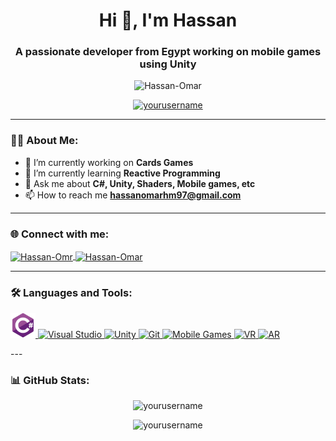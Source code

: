 <h1 align="center">Hi 👋, I'm Hassan</h1>
<h3 align="center">A passionate developer from Egypt working on mobile games using Unity</h3>

<p align="center">
  <img src="https://komarev.com/ghpvc/?username=Hassan-Omar&label=Profile%20views&color=0e75b6&style=flat" alt="Hassan-Omar" />
</p>

<p align="center">
  <a href="https://www.linkedin.com/in/hassan-omar-hassan/" target="blank">
    <img src="https://img.shields.io/badge/Follow_Me-LinkedIn-blue" alt="yourusername" />
  </a>
</p>

---

### 🧑‍💻 About Me:
- 🔭 I’m currently working on **Cards Games**
- 🌱 I’m currently learning **Reactive Programming** 
- 💬 Ask me about **C#, Unity, Shaders, Mobile games, etc**
- 📫 How to reach me **hassanomarhm97@gmail.com** 

---

### 🌐 Connect with me:
<p align="left">
<a href="https://www.linkedin.com/in/hassan-omar-hassan/" target="blank">
  <img align="center" src="https://raw.githubusercontent.com/rahuldkjain/github-profile-readme-generator/master/src/images/icons/Social/linked-in-alt.svg" alt="Hassan-Omr" height="30" width="40" />
</a>
<a href="https://github.com/Hassan-Omar" target="blank">
  <img align="center" src="https://raw.githubusercontent.com/rahuldkjain/github-profile-readme-generator/master/src/images/icons/Social/github.svg" alt="Hassan-Omar" height="30" width="40" />
</a> 
</p>

---

### 🛠️ Languages and Tools:
<p align="left">
  <a href="https://learn.microsoft.com/en-us/dotnet/csharp/" target="_blank">
    <img src="https://raw.githubusercontent.com/devicons/devicon/master/icons/csharp/csharp-original.svg" alt="C#" width="40" height="40" />
  </a>
  
<!-- Visual Studio -->
<a href="https://visualstudio.microsoft.com/" target="_blank">
  <img src="https://img.icons8.com/ios/452/visual-studio.png" alt="Visual Studio" width="40" height="40" />
</a>

  <a href="https://unity.com/" target="_blank">
    <img src="https://cdn.worldvectorlogo.com/logos/unity-69.svg" alt="Unity" width="40" height="40" />
  </a>

<!-- Git -->
<a href="https://git-scm.com/" target="_blank">
  <img src="https://img.icons8.com/ios/452/git.png" alt="Git" width="40" height="40" />
</a>
  <a href="https://developer.android.com/games" target="_blank">
    <img src="https://cdn-icons-png.flaticon.com/512/4712/4712139.png" alt="Mobile Games" width="40" height="40" />
  </a>
 <!-- Virtual Reality -->
  <a href="https://en.wikipedia.org/wiki/Virtual_reality" target="_blank">
    <img src="https://cdn-icons-png.flaticon.com/512/3642/3642454.png" alt="VR" width="40" height="40" />
  </a>
  <!-- Augmented Reality -->
  <a href="https://en.wikipedia.org/wiki/Augmented_reality" target="_blank">
    <img src="https://cdn-icons-png.flaticon.com/512/1048/1048951.png" alt="AR" width="40" height="40" />
  </a>
</p>
---

### 📊 GitHub Stats:
<p align="center">
  <img src="https://github-readme-stats.vercel.app/api?username=yourusername&show_icons=true&locale=en" alt="yourusername" />
</p>

<p align="center">
  <img src="https://github-readme-streak-stats.herokuapp.com/?user=yourusername&" alt="yourusername" />
</p>
